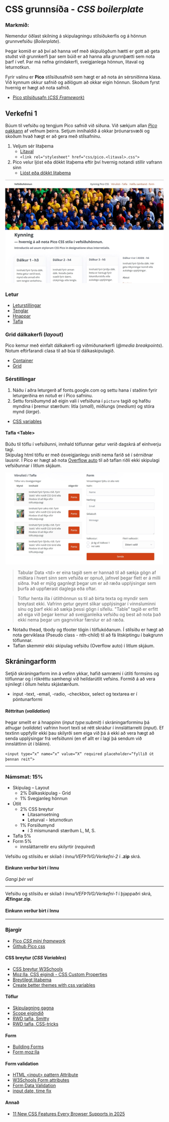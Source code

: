 # CSS grunnsíða - _CSS boilerplate_
 
### Markmið:
Nemendur öðlast skilning á skipulagningu stílsíðukerfis og á hönnun grunnvefsíðu (_Boilerplate_).

Þegar komið er að því að hanna vef með skipulögðum hætti er gott að geta stuðst við grunnkerfi þar sem búið er að hanna alla grunnþætti sem nota þarf í vef. Þar má nefna grindakerfi, sveigjanlega hönnun, litaval og leturnotkun.

Fyrir valinu er **Pico** stílsíðusafnið sem hægt er að nota án sérsniðinna klasa. Við kynnum okkur safnið og aðlögum að okkar eigin hönnun. Skoðum fyrst hvernig er hægt að nota safnið.

- [Pico stílsíðusafn (_CSS Framework_)](https://picocss.com/docs)

## Verkefni 1

Búum til vefsíðu og tengjum Pico safnið við síðuna. Við sækjum allan [_Pico_ pakkann](https://github.com/picocss/pico/archive/refs/heads/main.zip) af vefnum þeirra. Setjum innihaldið á okkar þróunarsvæði  og skoðum hvað hægt er að gera með stílsafninu. 

1. Veljum sér litaþema  
   - [Litaval](https://picocss.com/docs/colors)
   - ` <link rel="stylesheet" href="css/pico.<litaval>.css"> `
1. Pico velur ljóst eða dökkt litaþema eftir því hvernig notandi stillir vafrann sinn
   - [Ljóst eða dökkt litaþema](https://picocss.com/docs/color-schemes)

![dæmi](myndir/laptops.jpg)

### Letur

- [Leturstillingar](https://picocss.com/docs/typography)
- [Tenglar](https://picocss.com/docs/link)
- [Hnappar](https://picocss.com/docs/button)
- [Tafla](https://picocss.com/docs/table)

### Grid dálkakerfi (_layout_)

Pico kemur með einfalt dálkakerfi og viðmiðunarkerfi (_@media breakpoints_). Notum eftirfarandi clasa til að búa til dálkaskipulagið.

- [Container](https://picocss.com/docs/container)
- [Grid](https://picocss.com/docs/grid)

### Sérstillingar

1. Náðu í aðra leturgerð af fonts.google.com og settu hana í staðinn fyrir leturgerðina en notuð er í Pico safninu. 
2. Settu forsíðumynd að eigin vali í vefsíðuna í ` picture ` tagið og hafðu myndina í þremur stærðum: litla (_small_), miðlungs (_medium_) og stóra mynd (_large_).

- [CSS variables](https://picocss.com/docs/css-variables)

#### Tafla  &lt;Table> 

Búðu til töflu í vefsíðunni, innhald töflunnar getur verið dagskrá af einhverju tagi.  
Skipulag html  töflu er með ósveigjanlegu sniði nema farið sé í sérniðnar lausnir. Í Pico er hægt að nota [Overflow auto](https://picocss.com/docs/overflow-auto) til að taflan riðli ekki skipulagi vefsíðunnar í litlum skjáum.

![töflumynd](myndir/laptops2.jpg)

> Tabular Data &lt;td> er eina tagið sem er hannað til að sækja gögn af miðlara í hvert sinn sem vefsíða er opnuð, jafnvel þegar flett er á milli síðna. Það er mjög gagnlegt þegar um er að ræða upplýsingar sem þurfa að uppfærast daglega eða oftar.

> Töflur henta illa í útlithönnun ss til að birta texta og myndir sem breytast ekki. Vafrinn getur geymt slíkar upplýsingar í vinnsluminni sínu og þarf ekki að sækja þessi gögn í sífellu. "Table" tagið er erfitt að eiga við þegar kemur að sveigjanleika vefsíðu og best að nota það ekki nema þegar um gagnvirkar færslur er að ræða.  

* Notaðu thead, tbody og tfooter tögin í töflukóðanum. Í stílsíðu er hægt að nota gerviklasa (Pseudo class - nth-child) til að fá litskiptingu í bakgrunn töflunnar. 
* Taflan skemmir ekki skipulag vefsíðu (Overflow auto) í litlum skjáum. 

## Skráningarform 

Setjið skráningarform inn á vefinn ykkar, hafið samræmi í útliti formsins og töflunnar og í rökréttu samhengi við heildarútlit vefsins.  Formið á að vera sýnilegt í öllum helstu skjástærðum. 

* input -text, -email, -radio, -checkbox, select og textarea er í pöntunarformi 

#### Réttritun (_validation_)
Þegar smellt er á hnappinn (_input type:submit_) í skráningarforminu þá athugar (_validate_) vafrinn hvort texti sé rétt skráður í innsláttarreiti (_input_). Ef textinn uppfyllir ekki þau skilyrði sem eiga við þá á ekki að vera hægt að senda upplýsingar frá vefsíðunni (en ef allt er í lagi þá sendum við innsláttinn út í bláinn). 

` <input type=“x“ name=“x“ value=“X“ required placeholder=“fyllið út þennan reit“> `

---

### Námsmat: 15%

* Skipulag – Layout				
  * 2% Dálkaskipulag - Grid 
  *	1% Svegjanleg hönnun
* Útlit					
  * 2% CSS breytur
    - Litasamsetning
    - Leturval - leturnotkun
  * 1% Forsíðumynd
    - í 3 mismunandi stærðum L, M, S.
* Tafla	5%
* Form	5%				
  * innsláttarreitir eru skilyrtir (_required_)	

Vefsíðu og stílsíðu er skilað í _Innu/VEFÞ1VG/Verkefni-2_ í **.zip** skrá. 

#### Einkunn verður birt í Innu

_Gangi þér vel_

---

Vefsíðu og stílsíðu er skilað í _Innu/VEFÞ1VG/Verkefni-1_ í þjappaðri skrá, **Æfingar.zip**. 

#### Einkunn verður birt í Innu

---

### Bjargir

* [Pico _CSS mini framework_](https://picocss.com/docs)
* [Github Pico css](https://github.com/picocss/pico)

#### CSS breytur (_CSS Variables_)

* [CSS breytur W3Schools](https://www.w3schools.com/css/css3_variables.asp)
* [Moz:lla, CSS eigindi - CSS Custom Properties](https://developer.mozilla.org/en-US/docs/Web/CSS/Using_CSS_custom_properties)
* [Breytilegt litaþema](https://dev.to/fabiogiolito/create-a-color-theme-with-these-upcoming-css-features-4o83)
* [Create better themes with css variables](https://blog.logrocket.com/create-better-themes-with-css-variables/)

#### Töflur 	

* [Skipulagning gagna](http://learn.shayhowe.com/html-css/organizing-data-with-tables/)
* [Scope eigindið](https://www.w3schools.com/tags/att_scope.asp)
* [RWD tafla, Smitty](http://allthingssmitty.com/2016/10/03/responsive-table-layout/)
* [RWD tafla, CSS-tricks](https://css-tricks.com/responsive-data-tables/)

#### Form

*   [Building Forms](http://learn.shayhowe.com/html-css/building-forms/)
*   [Form moz:lla](https://developer.mozilla.org/en-US/docs/Web/HTML/Element/form)

#### Form validation

* [HTML &lt;input> pattern Attribute](https://www.w3schools.com/tags/att_input_pattern.asp)
* [W3Schools Form attributes](http://www.w3schools.com/html/html_form_attributes.asp)
* [Form Data Validation](https://developer.mozilla.org/en-US/docs/Web/Guide/HTML/Forms/Data_form_validation)
* [input date, time fix](https://stackoverflow.com/questions/14946091/are-there-any-style-options-for-the-html5-date-picker?newreg=23b233a466f14c6e851d6e948e96d7ee)

#### Annað
* [11 New CSS Features Every Browser Supports in 2025](https://www.youtube.com/watch?v=55uUK-iJeNM)



